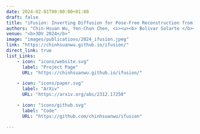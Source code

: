 ```yaml
---
date: 2024-02-01T00:00:00+01:00
draft: false
title: "iFusion: Inverting Diffusion for Pose-Free Reconstruction from Sparse Views"
authors: "Chin-Hsuan Wu, Yen-Chun Chen, <i><u><b> Bolivar Solarte </b></u></i>, Yen-Chun Chen, Min Sun"
venue: "<b>3DV 2024</b>"
image: "images/publications/2024_ifusion.jpeg"
link: "https://chinhsuanwu.github.io/ifusion/"
direct_link: true
list_Links:
    - icon: "icons/website.svg"
      label: "Project Page"
      URL: "https://chinhsuanwu.github.io/ifusion/"

    - icon: "icons/paper.svg"
      label: "ArXiv"
      URL: "https://arxiv.org/abs/2312.17250"

    - icon: "icons/github.svg"
      label: "Code"
      URL: "https://github.com/chinhsuanwu/ifusion"

---
```

